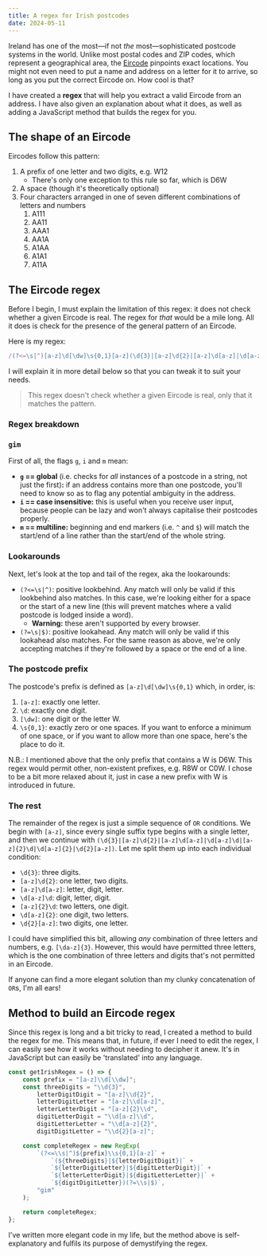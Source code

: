 ```yaml
---
title: A regex for Irish postcodes
date: 2024-05-11
---
```


Ireland has one of the most&mdash;if not _the_ most&mdash;sophisticated postcode systems in the world. Unlike most postal codes and ZIP codes, which represent a geographical area, the [Eircode](https://www.eircode.ie/) pinpoints exact locations. You might not even need to put a name and address on a letter for it to arrive, so long as you put the correct Eircode on. How cool is that?

I have created a **regex** that will help you extract a valid Eircode from an address. I have also given an explanation about what it does, as well as adding a JavaScript method that builds the regex for you.

## The shape of an Eircode

Eircodes follow this pattern:

1. A prefix of one letter and two digits, e.g. W12
   - There's only one exception to this rule so far, which is D6W
2. A space (though it's theoretically optional)
3. Four characters arranged in one of seven different combinations of letters and numbers
   1. A111
   2. AA11
   3. AAA1
   4. AA1A
   5. A1AA
   6. A1A1
   7. A11A

## The Eircode regex

Before I begin, I must explain the limitation of this regex: it does not check whether a given Eircode is real. The regex for _that_ would be a mile long. All it does is check for the presence of the general pattern of an Eircode.

Here is my regex:

```js
/(?<=\s|^)[a-z]\d[\dw]\s{0,1}[a-z](\d{3}|[a-z]\d{2}|[a-z]\d[a-z]|\d[a-z]\d|[a-z]{2}\d|\d[a-z]{2}|\d{2}[a-z])(?=\s|$)/gim
```

I will explain it in more detail below so that you can tweak it to suit your needs.

> This regex doesn't check whether a given Eircode is real, only that it matches the pattern.

### Regex breakdown

### `gim`

First of all, the flags `g`, `i` and `m` mean:

- **`g` == global** (i.e. checks for _all_ instances of a postcode in a string, not just the first)**:** if an address contains more than one postcode, you'll need to know so as to flag any potential ambiguity in the address.
- **`i` == case insensitive:** this is useful when you receive user input, because people can be lazy and won't always capitalise their postcodes properly.
- **`m` == multiline:** beginning and end markers (i.e. `^` and `$`) will match the start/end of a line rather than the start/end of the whole string.

### Lookarounds

Next, let's look at the top and tail of the regex, aka the lookarounds:

- `(?<=\s|^)`: positive lookbehind. Any match will only be valid if this lookbehind also matches. In this case, we're looking either for a space or the start of a new line (this will prevent matches where a valid postcode is lodged inside a word).
  - **Warning:** these aren't supported by every browser.
- `(?=\s|$)`: positive lookahead. Any match will only be valid if this lookahead also matches. For the same reason as above, we're only accepting matches if they're followed by a space or the end of a line.

### The postcode prefix

The postcode's prefix is defined as `[a-z]\d[\dw]\s{0,1}` which, in order, is:

1. `[a-z]`: exactly one letter.
2. `\d`: exactly one digit.
3. `[\dw]`: one digit or the letter W.
4. `\s{0,1}`: exactly zero or one spaces. If you want to enforce a minimum of one space, or if you want to allow more than one space, here's the place to do it.

N.B.: I mentioned above that the only prefix that contains a W is D6W. This regex would permit other, non-existent prefixes, e.g. R8W or C0W. I chose to be a bit more relaxed about it, just in case a new prefix with W is introduced in future.

### The rest

The remainder of the regex is just a simple sequence of `OR` conditions. We begin with `[a-z]`, since every single suffix type begins with a single letter, and then we continue with `(\d{3}|[a-z]\d{2}|[a-z]\d[a-z]|\d[a-z]\d|[a-z]{2}\d|\d[a-z]{2}|\d{2}[a-z])`. Let me split them up into each individual condition:

- `\d{3}`: three digits.
- `[a-z]\d{2}`: one letter, two digits.
- `[a-z]\d[a-z]`: letter, digit, letter.
- `\d[a-z]\d`: digit, letter, digit.
- `[a-z]{2}\d`: two letters, one digit.
- `\d[a-z]{2}`: one digit, two letters.
- `\d{2}[a-z]`: two digits, one letter.

I could have simplified this bit, allowing _any_ combination of three letters and numbers, e.g. `[\da-z]{3}`. However, this would have permitted three letters, which is the one combination of three letters and digits that's not permitted in an Eircode.

If anyone can find a more elegant solution than my clunky concatenation of `OR`s, I'm all ears!

## Method to build an Eircode regex

Since this regex is long and a bit tricky to read, I created a method to build the regex for me. This means that, in future, if ever I need to edit the regex, I can easily see how it works without needing to decipher it anew. It's in JavaScript but can easily be 'translated' into any language.

```js
const getIrishRegex = () => {
    const prefix = "[a-z]\\d[\\dw]";
    const threeDigits = "\\d{3}",
        letterDigitDigit = "[a-z]\\d{2}",
        letterDigitLetter = "[a-z]\\d[a-z]",
        letterLetterDigit = "[a-z]{2}\\d",
        digitLetterDigit = "\\d[a-z]\\d",
        digitLetterLetter = "\\d[a-z]{2}",
        digitDigitLetter = "\\d{2}[a-z]";

    const completeRegex = new RegExp(
        `(?<=\\s|^)${prefix}\\s{0,1}[a-z]` +
            `(${threeDigits}|${letterDigitDigit}|` +
            `${letterDigitLetter}|${digitLetterDigit}|` +
            `${letterLetterDigit}|${digitLetterLetter}|` +
            `${digitDigitLetter})(?=\\s|$)`,
        "gim"
    );

    return completeRegex;
};
```

I've written more elegant code in my life, but the method above is self-explanatory and fulfils its purpose of demystifying the regex.
